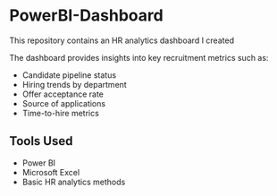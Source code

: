 # PowerBI-Dashboard

This repository contains an HR analytics dashboard I created 

The dashboard provides insights into key recruitment metrics such as:

- Candidate pipeline status
- Hiring trends by department
- Offer acceptance rate
- Source of applications
- Time-to-hire metrics

## Tools Used
- Power BI
- Microsoft Excel
- Basic HR analytics methods
